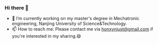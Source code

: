 ### Hi there 👋
- 🔭 I’m currently working on my master's degree in Mechatronic engineering, Nanjing University of Science&Technology.
- 📫 How to reach me: Please contact me via honxynjust@gmail.com if you're interested in my sharing.😄
<!--
**njuster18/njuster18** is a ✨ _special_ ✨ repository because its `README.md` (this file) appears on your GitHub profile.

Here are some ideas to get you started:


- 🌱 I’m currently learning ...
- 👯 I’m looking to collaborate on ...
- 🤔 I’m looking for help with ...
- 💬 Ask me about ...
- 📫 How to reach me: ...
- 😄 Pronouns: ...
- ⚡ Fun fact: ...
-->
